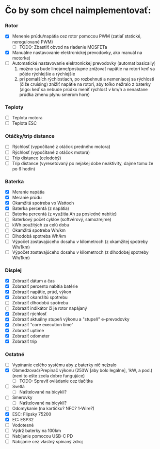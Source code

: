 # Čo by som chcel naimplementovať:

### Rotor
- [x] Menenie prúdu/napätia cez rotor pomocou PWM (zatiaľ statické, neregulované PWM)
  - [ ] TODO: Zbastliť obvod na riadenie MOSFETa
- [x] Manuálne nastavovanie elektronickej prevodovky, ako manuál na motorke)
- [ ] Automatické nastavovanie elektronickej prevodovky (automat basically)
  1. možno sa bude lineárne/postupne znižovať napätie na rotori keď sa pôjde rýchlejšie a rýchlejšie
  2. pri pomalších rýchlostiach, po rozbehnutí a nemeniacej sa rýchlosti (čiže cruising) znížiť napätie na rotori, aby toľko nežralo z baterky (algo: keď sa nebude prúdko meniť rýchlosť v km/h a nenastane prúdka zmenu plynu smerom hore)

### Teploty
- [ ] Teplota motora
- [ ] Teplota ESC

### Otáčky/trip distance
- [ ] Rýchlosť (vypočítané z otáčok predného motora)
- [ ] Rýchlosť (vypočítané z otáčok motora)
- [ ] Trip distance (celodobý)
- [ ] Trip distance (vyresetovaný po nejakej dobe neaktivity, dajme tomu že po 6 hodín)

### Baterka
- [x] Meranie napätia
- [x] Meranie prúdu
- [x] Okamžitá spotreba vo Wattoch
- [x] Baterka percentá (z napätia)
- [ ] Baterka percentá (z využitia Ah za posledné nabitie)
- [ ] Baterkový počet cyklov (softvérový, samozrejme)
- [ ] kWh použitých za celú dobu
- [ ] Okamžitá spotreba Wh/km
- [ ] Dlhodobá spotreba Wh/km
- [ ] Výpočet zostavajúceho dosahu v kilometroch (z okamžitej spotreby Wh/1km)
- [ ] Výpočet zostavajúceho dosahu v kilometroch (z dlhodobej spotreby Wh/1km)

### Displej
- [x] Zobraziť dátum a čas
- [x] Zobraziť percento nabitia batérie
- [x] Zobraziť napätie, prúd, výkon
- [x] Zobraziť okamžitú spotrebu
- [ ] Zobraziť dlhodobú spotrebu
- [ ] Zobraziť indikátor či je rotor napájaný
- [x] Zobraziť rýchlosť
- [x] Zobraziť aktuálny stupeň výkonu a "stupeň" e-prevodovky
- [x] Zobraziť "core execution time"
- [x] Zobraziť uptime
- [x] Zobraziť odometer
- [x] Zobraziť trip

### Ostatné
- [ ] Vypínanie celého systému aby z baterky nič nežralo
- [x] Obmedzovač/Prepínač výkonu (250W [aby bolo legálne], 1kW, a pod.) (neni to ešte zcela dobre fungujúce)
  - [ ] TODO: Spraviť ovládanie cez tlačítka
- [ ] Svetlá
  - [ ] Naštelované na bicykli?
- [ ] Smerovky
  - [ ] Naštelované na bicykli?
- [ ] Odomykanie (na kartičku? NFC? 1-Wire?)
- [x] ESC: Flipsky 75200
- [x] EC:  ESP32
- [ ] Vodotesné
- [ ] Výdrž baterky na 100km
- [ ] Nabíjanie pomocou USB-C PD
- [ ] Nabíjanie cez vlastný spínaný zdroj
